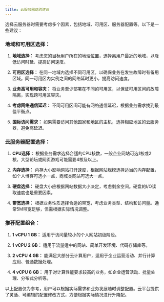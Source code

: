 ```yaml
---
title: 云服务器选购建议
---
```

选择云服务器时需要考虑多个因素，包括地域、可用区、服务器配置等。以下是一些建议：

### 地域和可用区选择：

1. **地域选择：** 考虑您的目标用户所在的地理位置，选择离用户最近的地域，以降低访问时延、提高访问速度。

2. **可用区选择：** 在同一地域内选择不同可用区，以确保业务在发生故障时有备用区域。同一可用区内实例之间的网络延时更小，提高访问速度。

3. **业务高可用和容灾：** 将业务至少部署在不同的可用区，以保证可用区间的故障隔离，实现跨可用区容灾。

4. **考虑网络通信延迟：** 不同可用区间可能有网络通信延迟，根据业务需求找到最佳平衡点。

5. **国际访问需求：** 如果需要访问其他国家和地区的主机，选择相应地区的云服务器，避免高延迟。

### 云服务器配置选择：

1. **CPU选择：** 根据业务需求选择合适的CPU核数，一般企业网站可选1核或2核，大型论坛或网页游戏可能需要4核及以上。

2. **内存选择：** 内存大小影响网站打开速度，根据网站规模选择适当的内存配置，如个人博客可选小一点，商城类网站可选大一点。

3. **硬盘选择：** 硬盘大小应根据网站数据大小决定，考虑剩余空间。硬盘的I/O读取速度也是重要因素。

4. **带宽选择：** 根据业务性质选择合适的带宽，考虑业务类型、结构和访问量。通常5M带宽足够，但需根据实际情况调整。

### 推荐配置组合：

1. **1 vCPU 1 GB：** 适用于访问量较小的个人网站初级阶段。

2. **1 vCPU 2 GB：** 适用于流量适中的网站、简单开发环境、代码存储库等。

3. **2 vCPU 4 GB：** 能满足大部分云计算用户，适用于企业运营活动、并行计算应用、普通数据处理。

4. **4 vCPU 8 GB：** 用于对计算性能要求较高的业务，如企业运营活动、批量处理、分布式分析等。

以上配置仅为参考，用户可以根据实际需求和业务发展随时调整配置。云平台提供了灵活、可编辑的配置修改方式，方便根据实际情况进行升降配。